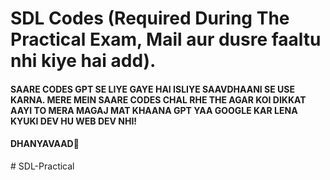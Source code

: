 # SDL Codes (Required During The Practical Exam, Mail aur dusre faaltu nhi kiye hai add).
#### SAARE CODES GPT SE LIYE GAYE HAI ISLIYE SAAVDHAANI SE USE KARNA. MERE MEIN SAARE CODES CHAL RHE THE AGAR KOI DIKKAT AAYI TO MERA MAGAJ MAT KHAANA GPT YAA GOOGLE KAR LENA KYUKI DEV HU WEB DEV NHI!
#### DHANYAVAAD🙏
#   S D L - P r a c t i c a l  
 